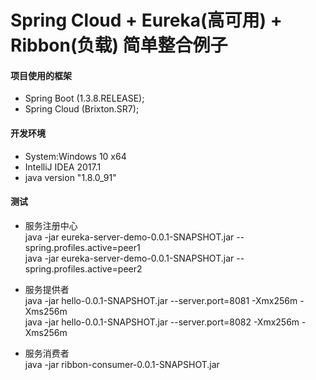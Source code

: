 # Spring Cloud + Eureka(高可用) + Ribbon(负载) 简单整合例子

#### 项目使用的框架

- Spring Boot (1.3.8.RELEASE);
- Spring Cloud (Brixton.SR7);


#### 开发环境
- System:Windows 10 x64 
- IntelliJ IDEA 2017.1
- java version "1.8.0_91"


#### 测试
- 服务注册中心  
java -jar eureka-server-demo-0.0.1-SNAPSHOT.jar --spring.profiles.active=peer1  
java -jar eureka-server-demo-0.0.1-SNAPSHOT.jar --spring.profiles.active=peer2  

- 服务提供者   
java -jar hello-0.0.1-SNAPSHOT.jar --server.port=8081 -Xmx256m -Xms256m  
java -jar hello-0.0.1-SNAPSHOT.jar --server.port=8082 -Xmx256m -Xms256m  

- 服务消费者   
java -jar ribbon-consumer-0.0.1-SNAPSHOT.jar  


